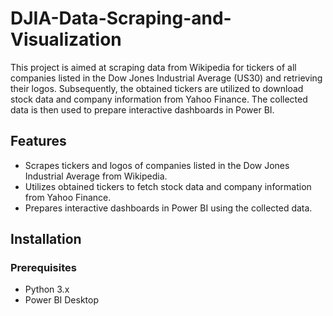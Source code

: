 # DJIA-Data-Scraping-and-Visualization

This project is aimed at scraping data from Wikipedia for tickers of all companies listed in the Dow Jones Industrial Average (US30) and retrieving their logos. Subsequently, the obtained tickers are utilized to download stock data and company information from Yahoo Finance. The collected data is then used to prepare interactive dashboards in Power BI.

## Features
- Scrapes tickers and logos of companies listed in the Dow Jones Industrial Average from Wikipedia.
- Utilizes obtained tickers to fetch stock data and company information from Yahoo Finance.
- Prepares interactive dashboards in Power BI using the collected data.

## Installation

### Prerequisites
- Python 3.x
- Power BI Desktop
